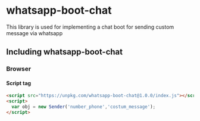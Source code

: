 # whatsapp-boot-chat
 This library is used for implementing a chat boot for sending custom message via whatsapp
 
## Including whatsapp-boot-chat
### Browser

#### Script tag

```html
<script src="https://unpkg.com/whatsapp-boot-chat@1.0.0/index.js"></script>
<script>
  var obj = new Sender('number_phone','costum_message');
</script>
```